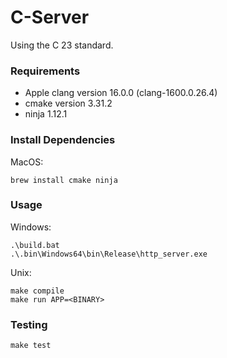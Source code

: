 # C-Server

Using the C 23 standard.

### Requirements
- Apple clang version 16.0.0 (clang-1600.0.26.4)
- cmake version 3.31.2
- ninja 1.12.1

### Install Dependencies

MacOS:
```
brew install cmake ninja
```

### Usage

Windows:
```
.\build.bat
.\.bin\Windows64\bin\Release\http_server.exe
```

Unix:

```
make compile
make run APP=<BINARY>
```

### Testing

```
make test
```
